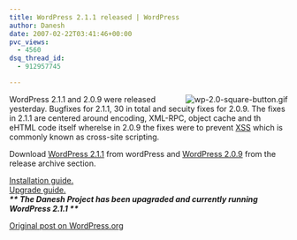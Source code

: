 ```yaml
---
title: WordPress 2.1.1 released | WordPress
author: Danesh
date: 2007-02-22T03:41:46+00:00
pvc_views:
  - 4560
dsq_thread_id:
  - 912957745

---
```

[<img src="/wp-content/uploads/2007/02/wp-20-square-button.gif" title="wp-2.0-square-button.gif" alt="wp-2.0-square-button.gif" align="right" />][1]WordPress 2.1.1 and 2.0.9 were released yesterday. Bugfixes for 2.1.1, 30 in total and secuity fixes for 2.0.9. The fixes in 2.1.1 are centered around encoding, XML-RPC, object cache and th eHTML code itself wherelse in 2.0.9 the fixes were to prevent [XSS][2] which is commonly known as cross-site scripting.

Download [WordPress 2.1.1][3] from wordPress and [WordPress 2.0.9][4] from the release archive section.

[Installation guide.][5]  
[Upgrade guide.][6]  
_**\*\* The Danesh Project has been upagraded and currently running WordPress 2.1.1 \*\***_

[Original post on WordPress.org][7]

 [1]: /wp-content/uploads/2007/02/wp-20-square-button.gif "wp-2.0-square-button.gif"
 [2]: http://en.wikipedia.org/wiki/Cross_site_scripting
 [3]: http://wordpress.org/download/
 [4]: http://wordpress.org/download/release-archive/
 [5]: http://codex.wordpress.org/Installing_WordPress
 [6]: http://codex.wordpress.org/Upgrading_WordPress
 [7]: http://wordpress.org/development/2007/02/new-releases/